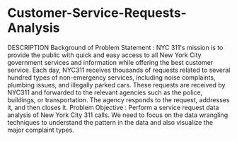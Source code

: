 # Customer-Service-Requests-Analysis
DESCRIPTION Background of Problem Statement : NYC 311's mission is to provide the public with quick and easy access to all New York City government services and information while offering the best customer service. Each day, NYC311 receives thousands of requests related to several hundred types of non-emergency services, including noise complaints, plumbing issues, and illegally parked cars. These requests are received by NYC311 and forwarded to the relevant agencies such as the police, buildings, or transportation. The agency responds to the request, addresses it, and then closes it. Problem Objective : Perform a service request data analysis of New York City 311 calls. We need to focus on the data wrangling techniques to understand the pattern in the data and also visualize the major complaint types.

